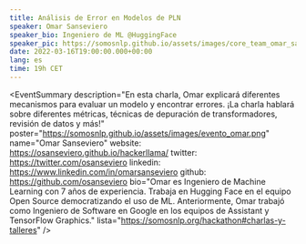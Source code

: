 ```yaml
---
title: Análisis de Error en Modelos de PLN
speaker: Omar Sanseviero
speaker_bio: Ingeniero de ML @HuggingFace
speaker_pic: https://somosnlp.github.io/assets/images/core_team_omar_sanseviero.png
date: 2022-03-16T19:00:00.000+00:00
lang: es
time: 19h CET
---
```


<EventSummary
    description="En esta charla, Omar explicará diferentes mecanismos para evaluar un modelo y encontrar errores. ¡La charla hablará sobre diferentes métricas, técnicas de depuración de transformadores, revisión de datos y más!"
    poster="https://somosnlp.github.io/assets/images/evento_omar.png"
    name="Omar Sanseviero"
    website: https://osanseviero.github.io/hackerllama/
    twitter: https://twitter.com/osanseviero
    linkedin: https://www.linkedin.com/in/omarsanseviero
    github: https://github.com/osanseviero
    bio="Omar es Ingeniero de Machine Learning con 7 años de experiencia. Trabaja en Hugging Face en el equipo Open Source democratizando el uso de ML. Anteriormente, Omar trabajó como Ingeniero de Software en Google en los equipos de Assistant y TensorFlow Graphics."
    lista="https://somosnlp.org/hackathon#charlas-y-talleres"
/>
